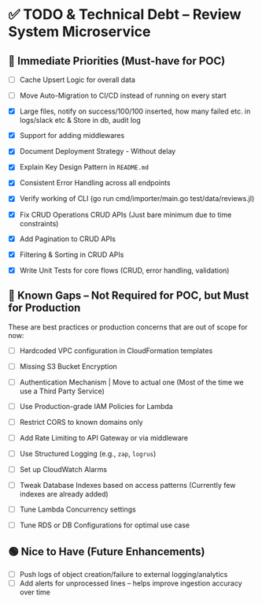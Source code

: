 # ✅ TODO & Technical Debt – Review System Microservice


## 🔴 Immediate Priorities (Must-have for POC)

- [ ] Cache Upsert Logic for overall data
- [ ] Move Auto-Migration to CI/CD instead of running on every start
- [x] Large files, notify on success/100/100 inserted, how many failed etc. in logs/slack etc & Store in db, audit log
- [x] Support for adding middlewares
- [x] Document Deployment Strategy - Without delay
- [x] Explain Key Design Pattern in `README.md`
- [x] Consistent Error Handling across all endpoints
- [x] Verify working of CLI (go run cmd/importer/main.go test/data/reviews.jl)
- [x] Fix CRUD Operations CRUD APIs (Just bare minimum due to time constraints)
- [x] Add Pagination to CRUD APIs
- [x] Filtering & Sorting in CRUD APIs
- [x] Write Unit Tests for core flows (CRUD, error handling, validation)


## 🔵 Known Gaps – Not Required for POC, but Must for Production

These are best practices or production concerns that are out of scope for now:

- [ ] Hardcoded VPC configuration in CloudFormation templates  
- [ ] Missing S3 Bucket Encryption 
- [ ] Authentication Mechanism | Move to actual one (Most of the time we use a Third Party Service)
- [ ] Use Production-grade IAM Policies for Lambda  
- [ ] Restrict CORS to known domains only  
- [ ] Add Rate Limiting to API Gateway or via middleware  
- [ ] Use Structured Logging (e.g., `zap`, `logrus`)  
- [ ] Set up CloudWatch Alarms  
- [ ] Tweak Database Indexes based on access patterns (Currently few indexes are already added) 
- [ ] Tune Lambda Concurrency settings  
- [ ] Tune RDS or DB Configurations for optimal use case


## 🟢 Nice to Have (Future Enhancements)

- [ ] Push logs of object creation/failure to external logging/analytics  
- [ ] Add alerts for unprocessed lines – helps improve ingestion accuracy over time
